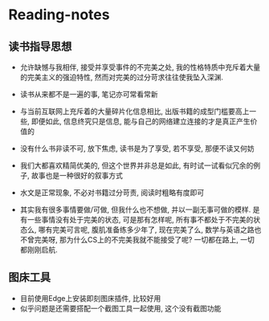 # Reading-notes

## 读书指导思想
- 允许缺憾与我相伴, 接受并享受事件的不完美之处, 我的性格特质中充斥着大量的完美主义的强迫特性, 然而对完美的过分苛求往往使我坠入深渊.
- 读书从来都不是一遍的事, 笔记亦可常看常新
- 与当前互联网上充斥着的大量碎片化信息相比, 出版书籍的成型门槛要高上一些, 即便如此, 信息终究只是信息, 能与自己的网络建立连接的才是真正产生价值的
- 没有什么书非读不可, 放下焦虑, 读书是为了享受, 若不享受, 那便不读又何妨
- 我们大都喜欢精简优美的, 但这个世界并非总是如此, 有时试一试看似冗余的例子, 故事也是一种很好的叙事方式
- 水文是正常现象, 不必对书籍过分苛责, 阅读时粗略有度即可


- 其实我有很多事情要做/可做, 但我什么也不想做, 并以一副无事可做的模样. 是有一些事情没有处于完美的状态, 可是那有怎样呢, 所有事不都处于不完美的状态么, 哪有完美可言呢, 腹肌准备练多少年了, 现在完美了么, 数学与英语之路也不曾完美呀, 那为什么CS上的不完美我就不能接受了呢? 一切都在路上, 一切都刚刚启航.


## 图床工具
- 目前使用Edge上安装即刻图床插件, 比较好用
- 似乎问题是还需要搭配一个截图工具一起使用, 这个没有截图功能